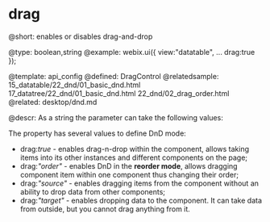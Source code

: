 drag
=============


@short:
	enables or disables drag-and-drop

@type: boolean,string
@example:
webix.ui({
        view:"datatable",
        ...
        drag:true
});

@template:	api_config
@defined:	DragControl	
@relatedsample:
	15_datatable/22_dnd/01_basic_dnd.html
    17_datatree/22_dnd/01_basic_dnd.html
    22_dnd/02_drag_order.html
@related:
	desktop/dnd.md


  
@descr:
As a string the parameter can take the following values:

The property has several values to define DnD mode:

- drag:*true* - enables drag-n-drop within the component, allows taking items into its other instances and different components on the page;
- drag:*"order"* - enables DnD in the **reorder mode**, allows dragging component item within one component thus changing their order;
- drag:*"source"* - enables dragging items from the component without an ability to drop data from other components;
- drag:*"target"* - enables dropping data to the component. It can take data from outside, but you cannot drag anything from it. 
